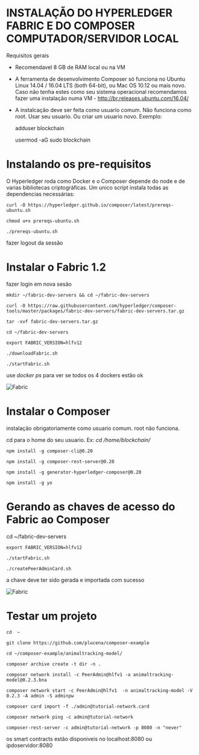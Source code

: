 
# INSTALAÇÃO DO HYPERLEDGER FABRIC E DO COMPOSER COMPUTADOR/SERVIDOR LOCAL

Requisitos gerais 

-  Recomendavel 8 GB de RAM local ou na VM

- A ferramenta de desenvolvimento Composer só funciona no  Ubuntu Linux 14.04 / 16.04 LTS (both 64-bit), ou Mac OS 10.12 ou mais novo. Caso não tenha estes como seu sistema operacional recomendamos fazer uma instalação numa VM - http://br.releases.ubuntu.com/16.04/

- A instalcação deve ser feita como usuario comum. Não funciona como root. Usar seu usuario. Ou criar um usuario novo. Exemplo:

    adduser blockchain

    usermod -aG sudo blockchain

# Instalando os pre-requisitos 

O Hyperledger roda como Docker e o Composer depende do node e de varias bibliotecas criptográficas. Um unico script instala todas as dependencias necessárias:

    curl -O https://hyperledger.github.io/composer/latest/prereqs-ubuntu.sh

    chmod u+x prereqs-ubuntu.sh

    ./prereqs-ubuntu.sh

fazer logout da sessão

# Instalar o Fabric 1.2

fazer login em nova sesão

    mkdir ~/fabric-dev-servers && cd ~/fabric-dev-servers

    curl -O https://raw.githubusercontent.com/hyperledger/composer-tools/master/packages/fabric-dev-servers/fabric-dev-servers.tar.gz

    tar -xvf fabric-dev-servers.tar.gz

    cd ~/fabric-dev-servers

    export FABRIC_VERSION=hlfv12

    ./downloadFabric.sh
    
    ./startFabric.sh
    
    
 use *docker ps* para ver se todos os 4 dockers estão ok
 
 ![Fabric](https://raw.githubusercontent.com/plucena/hyperledger-course/master/setup/img/fabric1.png)



# Instalar o Composer

instalação obrigatoriamente como usuario comum.  root não funciona. 

cd para o home do seu usuario. Ex: *cd /home/blockchain/* 

    npm install -g composer-cli@0.20

    npm install -g composer-rest-server@0.20

    npm install -g generator-hyperledger-composer@0.20

    npm install -g yo


# Gerando as chaves de acesso do Fabric ao Composer

   cd ~/fabric-dev-servers
    
    export FABRIC_VERSION=hlfv12
    
    ./startFabric.sh
    
    ./createPeerAdminCard.sh

a chave deve ter sido gerada e importada com sucesso

 ![Fabric](https://raw.githubusercontent.com/plucena/hyperledger-course/master/setup/img/composer.png)


# Testar um projeto

    cd  ~
    
    git clone https://github.com/plucena/composer-example
    
    cd ~/composer-example/animaltracking-model/
    
    composer archive create -t dir -n .

    composer network install -c PeerAdmin@hlfv1 -a animaltracking-model@0.2.3.bna

    composer network start -c PeerAdmin@hlfv1  -n animaltracking-model -V 0.2.3 -A admin -S adminpw

    composer card import -f ./admin@tutorial-network.card

    composer network ping -c admin@tutorial-network

    composer-rest-server -c admin@tutorial-network -p 8080 -n "never"
    
    
 os smart contracts estão disponiveis no localhost:8080 ou ipdoservidor:8080
